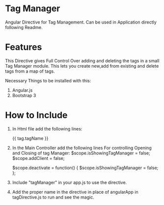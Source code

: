 # Tag Manager

Angular Directive for Tag Management. Can be used in Application directly following Readme.


# Features

This Directive gives Full Control Over adding and deleting the tags in a small Tag Manager module. This lets you create new,add from existing and delete 
tags from a map of tags.

Necessary Things to be installed with this:
1. Angular.js
2. Bootstrap 3


# How to Include

1. In Html file add the following lines:
   <div class="col-md-12">
        <tag-manager coltags="dataset.tags" datasetid="dataset.id" tags="tags" add-client="addClient" is-showing-tag-manager="isShowingTagManager">
		</tag-manager>
        <span class="tagsbadge email" data-text="Email" ng-repeat="tag in column.tags"> {{ tag.tagName }}</span>
    </div>
    

2. In the Main Controller add the following lines For controlling Opening and Closing of tag Manager:
    $scope.isShowingTagManager = false;
    $scope.addClient = false;
	
    $scope.deactivate = function() {
        $scope.isShowingTagManager = false;
    };
    
    
3. Include "tagManager" in your app.js to use the directive.


4. Add the proper name in the directive in place of angularApp in tagDirective.js to run and see the magic.
